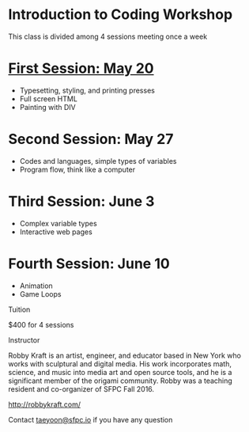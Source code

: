 # Introduction to Coding Workshop

This class is divided among 4 sessions meeting once a week

# [First Session: May 20](https://github.com/SFPC/workshops/blob/master/Introduction%20to%20Coding/class1.md)

 - Typesetting, styling, and printing presses
 - Full screen HTML
 - Painting with DIV

# Second Session: May 27

 - Codes and languages, simple types of variables
 - Program flow, think like a computer

# Third Session: June 3

 - Complex variable types
 - Interactive web pages

# Fourth Session: June 10

 - Animation
 - Game Loops 

Tuition 

$400 for 4 sessions

Instructor 

Robby Kraft is an artist, engineer, and educator based in New York who works with sculptural and digital media. His work incorporates math, science, and music into media art and open source tools, and he is a significant member of the origami community. Robby was a teaching resident and co-organizer of SFPC Fall 2016.

http://robbykraft.com/ 

Contact taeyoon@sfpc.io if you have any question